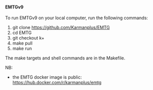 #### EMTGv9

To run EMTGv9 on your local computer, run the following commands:
1. git clone https://github.com/Karmanplus/EMTG
1. cd EMTG
1. git checkout k+
1. make pull
1. make run

The make targets and shell commands are in the Makefile.

NB:
- the EMTG docker image is public: https://hub.docker.com/r/karmanplus/emtg
